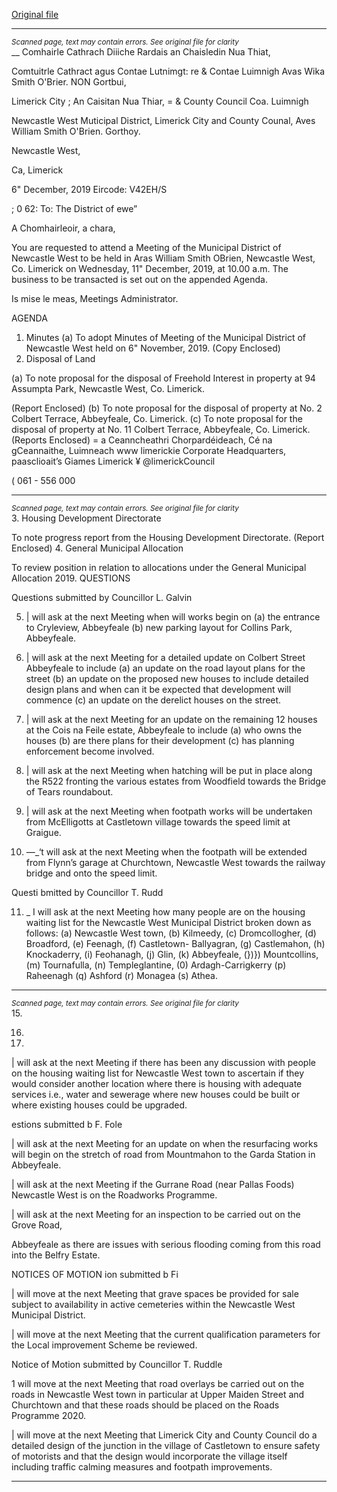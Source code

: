 [Original file](https://www.limerick.ie/sites/default/files/media/documents/2019-12/00%202019-12-11%20Agenda.pdf)

---
*<small>Scanned page, text may contain errors. See original file for clarity</small>*  
__ Comhairle Cathrach Diiiche Rardais an Chaisledin Nua Thiat,

Comtuitrle Cathract agus Contae Lutnimgt:
re & Contae Luimnigh Avas Wika Smith O'Brier.
NON Gortbui,

Limerick City ; An Caisitan Nua Thiar,
= & County Council Coa. Luimnigh

Newcastle West Muticipal District,
Limerick City and County Counal,
Aves William Smith O'Brien.
Gorthoy.

Newcastle West,

Ca, Limerick

6" December, 2019 Eircode: V42EH/S

; 0 62:
To: The District of ewe”

A Chomhairleoir, a chara,

You are requested to attend a Meeting of the Municipal District of Newcastle West to be held
in Aras William Smith OBrien, Newcastle West, Co. Limerick on Wednesday, 11" December,
2019, at 10.00 a.m. The business to be transacted is set out on the appended Agenda.

Is mise le meas,
Meetings Administrator.

AGENDA
1. Minutes
(a) To adopt Minutes of Meeting of the Municipal District of Newcastle West held on 6"
November, 2019.
(Copy Enclosed)
2. Disposal of Land

(a) To note proposal for the disposal of Freehold Interest in property at 94 Assumpta Park,
Newcastle West, Co. Limerick.

(Report Enclosed)
(b) To note proposal for the disposal of property at No. 2 Colbert Terrace, Abbeyfeale,
Co. Limerick.
(c) To note proposal for the disposal of property at No. 11 Colbert Terrace, Abbeyfeale,
Co. Limerick.
(Reports Enclosed)
= a
Ceanncheathri Chorpardéideach, Cé na gCeannaithe, Luimneach www limerickie
Corporate Headquarters, paasclioait’s Giames Limerick ¥ @limerickCouncil

( 061 - 556 000


---
*<small>Scanned page, text may contain errors. See original file for clarity</small>*  
3. Housing Development Directorate

To note progress report from the Housing Development Directorate.
(Report Enclosed)
4. General Municipal Allocation

To review position in relation to allocations under the General Municipal Allocation 2019.
QUESTIONS

Questions submitted by Councillor L. Galvin

5. | will ask at the next Meeting when will works begin on (a) the entrance to Cryleview,
Abbeyfeale (b) new parking layout for Collins Park, Abbeyfeale.

6. | will ask at the next Meeting for a detailed update on Colbert Street Abbeyfeale to
include (a) an update on the road layout plans for the street (b) an update on the
proposed new houses to include detailed design plans and when can it be expected
that development will commence (c) an update on the derelict houses on the street.

7. | will ask at the next Meeting for an update on the remaining 12 houses at the Cois na
Feile estate, Abbeyfeale to include (a) who owns the houses (b) are there plans for
their development (c) has planning enforcement become involved.

8. | will ask at the next Meeting when hatching will be put in place along the R522
fronting the various estates from Woodfield towards the Bridge of Tears
roundabout.

9. | will ask at the next Meeting when footpath works will be undertaken from
McElligotts at Castletown village towards the speed limit at Graigue.

10. —_‘t will ask at the next Meeting when the footpath will be extended from Flynn’s garage
at Churchtown, Newcastle West towards the railway bridge and onto the speed limit.

Questi bmitted by Councillor T. Rudd

11. _ I will ask at the next Meeting how many people are on the housing waiting list for the
Newcastle West Municipal District broken down as follows: (a) Newcastle West
town, (b) Kilmeedy, (c) Dromcollogher, (d) Broadford, (e) Feenagh, (f) Castletown-
Ballyagran, (g) Castlemahon, (h) Knockaderry, (i) Feohanagh, (j) Glin, (k) Abbeyfeale,
(})}) Mountcollins, (m) Tournafulla, (n) Templeglantine, (0) Ardagh-Carrigkerry (p)
Raheenagh (q) Ashford (r) Monagea (s) Athea.


---
*<small>Scanned page, text may contain errors. See original file for clarity</small>*  
15.

16.

17.

| will ask at the next Meeting if there has been any discussion with people on the
housing waiting list for Newcastle West town to ascertain if they would consider
another location where there is housing with adequate services i.e., water and
sewerage where new houses could be built or where existing houses could be
upgraded.

estions submitted b F. Fole

| will ask at the next Meeting for an update on when the resurfacing works will begin
on the stretch of road from Mountmahon to the Garda Station in Abbeyfeale.

| will ask at the next Meeting if the Gurrane Road (near Pallas Foods) Newcastle West
is on the Roadworks Programme.

| will ask at the next Meeting for an inspection to be carried out on the Grove Road,

Abbeyfeale as there are issues with serious flooding coming from this road into the
Belfry Estate.

NOTICES OF MOTION
ion submitted b Fi

| will move at the next Meeting that grave spaces be provided for sale subject to
availability in active cemeteries within the Newcastle West Municipal District.

| will move at the next Meeting that the current qualification parameters for the Local
improvement Scheme be reviewed.

Notice of Motion submitted by Councillor T. Ruddle

1 will move at the next Meeting that road overlays be carried out on the roads in
Newcastle West town in particular at Upper Maiden Street and Churchtown and that
these roads should be placed on the Roads Programme 2020.

| will move at the next Meeting that Limerick City and County Council do a detailed
design of the junction in the village of Castletown to ensure safety of motorists and
that the design would incorporate the village itself including traffic calming measures
and footpath improvements.


---

